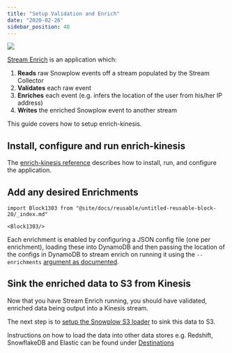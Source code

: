 ```yaml
---
title: "Setup Validation and Enrich"
date: "2020-02-26"
sidebar_position: 40
---
```


![](images/snowplow-aws-pipeline-enrich.png)

[Stream Enrich](https://github.com/snowplow/enrich) is an application which:

1. **Reads** raw Snowplow events off a stream populated by the Stream Collector
2. **Validates** each raw event
3. **Enriches** each event (e.g. infers the location of the user from his/her IP address)
4. **Writes** the enriched Snowplow event to another stream

This guide covers how to setup enrich-kinesis.

## Install, configure and run enrich-kinesis

The [enrich-kinesis reference](/docs/pipeline-components-and-applications/enrichment-components/enrich/index.md) describes how to install, run, and configure the application.

## Add any desired Enrichments

```mdx-code-block
import Block1303 from "@site/docs/reusable/untitled-reusable-block-20/_index.md"

<Block1303/>
```

Each enrichment is enabled by configuring a JSON config file (one per enrichment), loading these into DynamoDB and then passing the location of the configs in DynamoDB to stream enrich on running it using the `--enrichments` [argument as documented](/docs/pipeline-components-and-applications/enrichment-components/stream-enrich/configure-stream-enrich/index.md).

## Sink the enriched data to S3 from Kinesis

Now that you have Stream Enrich running, you should have validated, enriched data being output into a Kinesis stream.

The next step is to [setup the Snowplow S3 loader](/docs/getting-started-on-snowplow-open-source/setup-snowplow-on-aws/setup-destinations/load-data-to-s3/index.md) to sink this data to S3.

Instructions on how to load the data into other data stores e.g. Redshift, SnowflakeDB and Elastic can be found under [Destinations](/docs/getting-started-on-snowplow-open-source/setup-snowplow-on-aws/setup-destinations/index.md)
